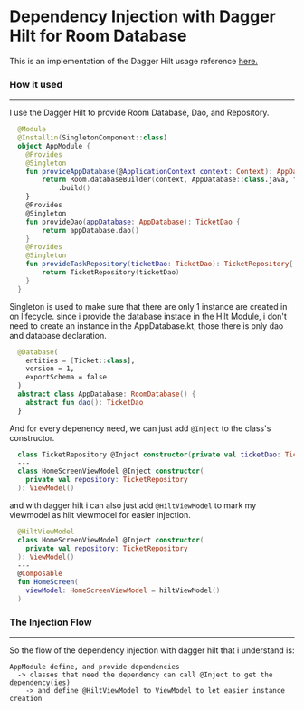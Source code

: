 # Dependency Injection with Dagger Hilt for Room Database

This is an implementation of the Dagger Hilt usage reference [here.](https://github.com/Sendiko/dagger-hilt-reference)

### How it used
---

I use the Dagger Hilt to provide Room Database, Dao, and Repository.
```kotlin
  @Module
  @Installin(SingletonComponent::class)
  object AppModule {
    @Provides
    @Singleton
    fun proviceAppDatabase(@ApplicationContext context: Context): AppDatabase {
        return Room.databaseBuilder(context, AppDatabase::class.java, "ticket_db")
            .build()
    }
    @Provides
    @Singleton
    fun provideDao(appDatabase: AppDatabase): TicketDao {
        return appDatabase.dao()
    }
    @Provides
    @Singleton
    fun provideTaskRepository(ticketDao: TicketDao): TicketRepository{
        return TicketRepository(ticketDao)
    }
  }
```
Singleton is used to make sure that there are only 1 instance are created in on lifecycle. since i provide the database instace in the Hilt Module, i don't need to create an instance in the AppDatabase.kt, those there is only dao and database declaration.
```kotlin
  @Database(
    entities = [Ticket::class],
    version = 1,
    exportSchema = false
  )
  abstract class AppDatabase: RoomDatabase() {
    abstract fun dao(): TicketDao
  }
```

And for every depenency need, we can just add ```@Inject``` to the class's constructor.

```kotlin
  class TicketRepository @Inject constructor(private val ticketDao: TicketDao)
  ---
  class HomeScreenViewModel @Inject constructor(
    private val repository: TicketRepository
  ): ViewModel()
```

and with dagger hilt i can also just add ```@HiltViewModel``` to mark my viewmodel as hilt viewmodel for easier injection.
```kotlin
  @HiltViewModel  
  class HomeScreenViewModel @Inject constructor(
    private val repository: TicketRepository
  ): ViewModel()
  ---
  @Composable
  fun HomeScreen(
    viewModel: HomeScreenViewModel = hiltViewModel()
  )
```

### The Injection Flow
---

So the flow of the dependency injection with dagger hilt that i understand is: 
```
AppModule define, and provide dependencies 
  -> classes that need the dependency can call @Inject to get the dependency(ies)
    -> and define @HiltViewModel to ViewModel to let easier instance creation
```
